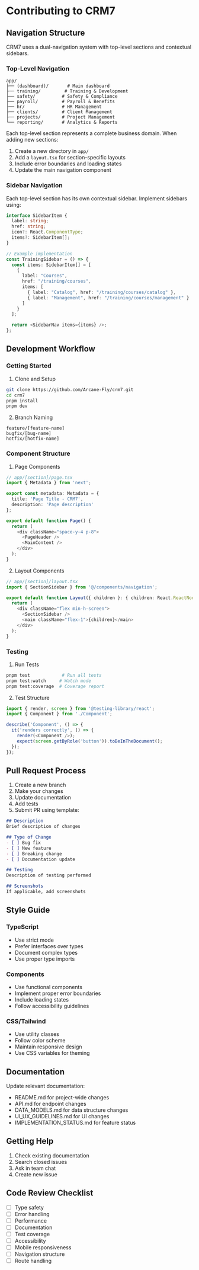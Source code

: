 # Contributing to CRM7

## Navigation Structure

CRM7 uses a dual-navigation system with top-level sections and contextual sidebars.

### Top-Level Navigation
```
app/
├── (dashboard)/       # Main dashboard
├── training/         # Training & Development
├── safety/          # Safety & Compliance
├── payroll/         # Payroll & Benefits
├── hr/              # HR Management
├── clients/         # Client Management
├── projects/        # Project Management
└── reporting/       # Analytics & Reports
```

Each top-level section represents a complete business domain. When adding new sections:
1. Create a new directory in `app/`
2. Add a `layout.tsx` for section-specific layouts
3. Include error boundaries and loading states
4. Update the main navigation component

### Sidebar Navigation
Each top-level section has its own contextual sidebar. Implement sidebars using:

```typescript
interface SidebarItem {
  label: string;
  href: string;
  icon?: React.ComponentType;
  items?: SidebarItem[];
}

// Example implementation
const TrainingSidebar = () => {
  const items: SidebarItem[] = [
    {
      label: "Courses",
      href: "/training/courses",
      items: [
        { label: "Catalog", href: "/training/courses/catalog" },
        { label: "Management", href: "/training/courses/management" }
      ]
    }
  ];

  return <SidebarNav items={items} />;
};
```

## Development Workflow

### Getting Started

1. Clone and Setup
```bash
git clone https://github.com/Arcane-Fly/crm7.git
cd crm7
pnpm install
pnpm dev
```

2. Branch Naming
```
feature/[feature-name]
bugfix/[bug-name]
hotfix/[hotfix-name]
```

### Component Structure

1. Page Components
```typescript
// app/[section]/page.tsx
import { Metadata } from 'next';

export const metadata: Metadata = {
  title: 'Page Title - CRM7',
  description: 'Page description'
};

export default function Page() {
  return (
    <div className="space-y-4 p-8">
      <PageHeader />
      <MainContent />
    </div>
  );
}
```

2. Layout Components
```typescript
// app/[section]/layout.tsx
import { SectionSidebar } from '@/components/navigation';

export default function Layout({ children }: { children: React.ReactNode }) {
  return (
    <div className="flex min-h-screen">
      <SectionSidebar />
      <main className="flex-1">{children}</main>
    </div>
  );
}
```

### Testing

1. Run Tests
```bash
pnpm test            # Run all tests
pnpm test:watch     # Watch mode
pnpm test:coverage  # Coverage report
```

2. Test Structure
```typescript
import { render, screen } from '@testing-library/react';
import { Component } from './Component';

describe('Component', () => {
  it('renders correctly', () => {
    render(<Component />);
    expect(screen.getByRole('button')).toBeInTheDocument();
  });
});
```

## Pull Request Process

1. Create a new branch
2. Make your changes
3. Update documentation
4. Add tests
5. Submit PR using template:

```markdown
## Description
Brief description of changes

## Type of Change
- [ ] Bug fix
- [ ] New feature
- [ ] Breaking change
- [ ] Documentation update

## Testing
Description of testing performed

## Screenshots
If applicable, add screenshots
```

## Style Guide

### TypeScript
- Use strict mode
- Prefer interfaces over types
- Document complex types
- Use proper type imports

### Components
- Use functional components
- Implement proper error boundaries
- Include loading states
- Follow accessibility guidelines

### CSS/Tailwind
- Use utility classes
- Follow color scheme
- Maintain responsive design
- Use CSS variables for theming

## Documentation

Update relevant documentation:
- README.md for project-wide changes
- API.md for endpoint changes
- DATA_MODELS.md for data structure changes
- UI_UX_GUIDELINES.md for UI changes
- IMPLEMENTATION_STATUS.md for feature status

## Getting Help

1. Check existing documentation
2. Search closed issues
3. Ask in team chat
4. Create new issue

## Code Review Checklist

- [ ] Type safety
- [ ] Error handling
- [ ] Performance
- [ ] Documentation
- [ ] Test coverage
- [ ] Accessibility
- [ ] Mobile responsiveness
- [ ] Navigation structure
- [ ] Route handling